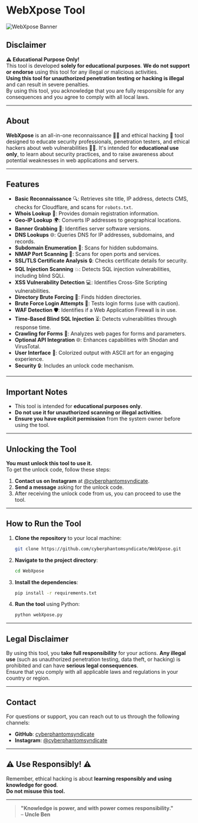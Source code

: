# **WebXpose Tool**  
![WebXpose Banner](logo.jpeg)  

## **Disclaimer**  
**⚠️ Educational Purpose Only!**  
This tool is developed **solely for educational purposes**. **We do not support or endorse** using this tool for any illegal or malicious activities.  
**Using this tool for unauthorized penetration testing or hacking is illegal** and can result in severe penalties.  
By using this tool, you acknowledge that you are fully responsible for any consequences and you agree to comply with all local laws.

---

## **About**  
**WebXpose** is an all-in-one reconnaissance 🕵️‍♂️ and ethical hacking 🔐 tool designed to educate security professionals, penetration testers, and ethical hackers about web vulnerabilities 🧑‍💻. It's intended for **educational use only**, to learn about security practices, and to raise awareness about potential weaknesses in web applications and servers.

---

## **Features**  
- **Basic Reconnaissance** 🔍: Retrieves site title, IP address, detects CMS, checks for Cloudflare, and scans for `robots.txt`.
- **Whois Lookup** 📇: Provides domain registration information.
- **Geo-IP Lookup** 🌍: Converts IP addresses to geographical locations.
- **Banner Grabbing** 📡: Identifies server software versions.
- **DNS Lookups** 🌐: Queries DNS for IP addresses, subdomains, and records.
- **Subdomain Enumeration** 🧩: Scans for hidden subdomains.
- **NMAP Port Scanning** 🔌: Scans for open ports and services.
- **SSL/TLS Certificate Analysis** 🔒: Checks certificate details for security.
- **SQL Injection Scanning** 💥: Detects SQL injection vulnerabilities, including blind SQLi.
- **XSS Vulnerability Detection** 💻: Identifies Cross-Site Scripting vulnerabilities.
- **Directory Brute Forcing** 📁: Finds hidden directories.
- **Brute Force Login Attempts** 🔑: Tests login forms (use with caution).
- **WAF Detection** 🛡️: Identifies if a Web Application Firewall is in use.
- **Time-Based Blind SQL Injection** ⏳: Detects vulnerabilities through response time.
- **Crawling for Forms** 📝: Analyzes web pages for forms and parameters.
- **Optional API Integration** 🌐: Enhances capabilities with Shodan and VirusTotal.
- **User Interface** 🎨: Colorized output with ASCII art for an engaging experience.
- **Security** 🔒: Includes an unlock code mechanism.

---

## **Important Notes**  
- This tool is intended for **educational purposes only**.  
- **Do not use it for unauthorized scanning or illegal activities**.  
- **Ensure you have explicit permission** from the system owner before using the tool.

---

## **Unlocking the Tool**  
**You must unlock this tool to use it.**  
To get the unlock code, follow these steps:

1. **Contact us on Instagram** at [@cyberphantomsyndicate](https://instagram.com/cyberphantomsyndicate).
2. **Send a message** asking for the unlock code.
3. After receiving the unlock code from us, you can proceed to use the tool.

---

## **How to Run the Tool**  
1. **Clone the repository** to your local machine:

    ```bash
    git clone https://github.com/cyberphantomsyndicate/WebXpose.git
    ```

2. **Navigate to the project directory**:

    ```bash
    cd WebXpose
    ```

3. **Install the dependencies**:

    ```bash
    pip install -r requirements.txt
    ```

4. **Run the tool** using Python:

    ```bash
    python webXpose.py
    ```

---

## **Legal Disclaimer**  
By using this tool, you **take full responsibility** for your actions. **Any illegal use** (such as unauthorized penetration testing, data theft, or hacking) is prohibited and can have **serious legal consequences**.  
Ensure that you comply with all applicable laws and regulations in your country or region.

---

## **Contact**  
For questions or support, you can reach out to us through the following channels:

- **GitHub**: [cyberphantomsyndicate](https://github.com/cyberphantomsyndicate)
- **Instagram**: [@cyberphantomsyndicate](https://instagram.com/cyberphantomsyndicate)

---

## **⚠️ Use Responsibly! ⚠️**  
Remember, ethical hacking is about **learning responsibly and using knowledge for good**.  
**Do not misuse this tool.**

---

> **"Knowledge is power, and with power comes responsibility."**  
– **Uncle Ben**